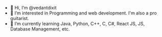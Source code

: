 - 👋 Hi, I’m @vedantdixit
- 👀 I’m interested in Programming and web development. I'm also a pro guitarist.
- 🌱 I’m currently learning Java, Python, C++, C, C#, React JS, JS, Database Management, etc.


<!---
vedantdixit/vedantdixit is a ✨ special ✨ repository because its `README.md` (this file) appears on your GitHub profile.
You can click the Preview link to take a look at your changes.
--->
